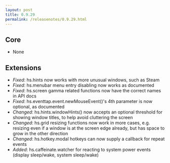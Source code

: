 ```yaml
---
layout: post
title: 0.9.29
permalink: /releasenotes/0.9.29.html
---
```


## Core
 * None

## Extensions
 * *Fixed*: hs.hints now works with more unusual windows, such as Steam
 * *Fixed*: hs.menubar menu entry disabling now works as documented
 * *Fixed*: hs.screen gamma related functions now have the correct names in API docs
 * *Fixed*: hs.eventtap.event.newMouseEvent()'s 4th parameter is now optional, as documented
 * *Changed*: hs.hints.windowHints() now accepts an optional threshold for showing window titles, to help avoid cluttering the screen
 * *Changed*: hs.grid resizing functions now work in more cases, e.g. resizing even if a window is at the screen edge already, but has space to grow in the other direction
 * *Changed*: hs.hotkey.modal hotkeys can now supply a callback for repeat events
 * *Added*: hs.caffeinate.watcher for reacting to system power events (display sleep/wake, system sleep/wake)
